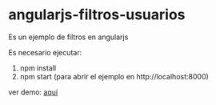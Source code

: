 # angularjs-filtros-usuarios

Es un ejemplo de filtros en angularjs

Es necesario ejecutar:
1) npm install
2) npm start (para abrir el ejemplo en http://localhost:8000)

ver demo:  [aquí](https://angularjs-filtros-usuarios.vercel.app/ "aquí")


